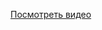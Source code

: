 [Посмотреть видео](https://github.com/Yerassyl1234/AndroidLab2/blob/master/video5463292670749207887.mp4)
